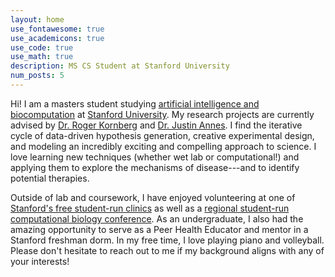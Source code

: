 ```yaml
---
layout: home
use_fontawesome: true
use_academicons: true
use_code: true
use_math: true
description: MS CS Student at Stanford University
num_posts: 5
---
```


Hi! I am a masters student studying [artificial intelligence and biocomputation](https://cs.stanford.edu) at [Stanford University](https://www.stanford.edu). My research projects are currently advised by [Dr. Roger Kornberg](https://med.stanford.edu/kornberg.html) and [Dr. Justin Annes](https://med.stanford.edu/annes-lab.html). I find the iterative cycle of data-driven hypothesis generation, creative experimental design, and modeling an incredibly exciting and compelling approach to science. I love learning new techniques (whether wet lab or computational!) and applying them to explore the mechanisms of disease---and to identify potential therapies.

Outside of lab and coursework, I have enjoyed volunteering at one of [Stanford's free student-run clinics](https://arbor.stanford.edu) as well as a [regional student-run computational biology conference](https://nccb.io/). As an undergraduate, I also had the amazing opportunity to serve as a Peer Health Educator and mentor in a Stanford freshman dorm. In my free time, I love playing piano and volleyball. Please don't hesitate to reach out to me if my background aligns with any of your interests!
